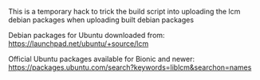 This is a temporary hack to trick the build script into uploading the lcm debian packages when uploading built debian packages

Debian packages for Ubuntu downloaded from:  
https://launchpad.net/ubuntu/+source/lcm

Official Ubuntu packages available for Bionic and newer:  
https://packages.ubuntu.com/search?keywords=liblcm&searchon=names
